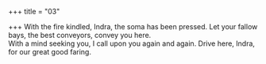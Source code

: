 +++
title = "03"

+++
With the fire kindled, Indra, the soma has been pressed. Let your fallow  bays, the best conveyors, convey you here.  
With a mind seeking you, I call upon you again and again. Drive here,  Indra, for our great good faring.  